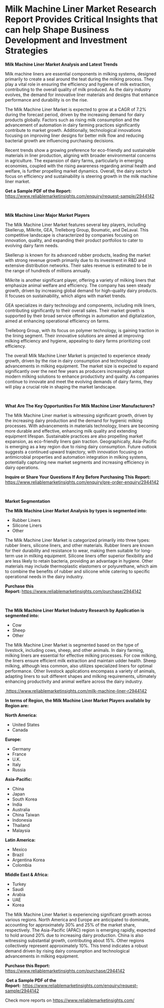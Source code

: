 <p><h1>Milk Machine Liner Market Research Report Provides Critical Insights that can help Shape Business Development and Investment Strategies</h1></p><p><strong>Milk Machine Liner Market Analysis and Latest Trends</strong></p>
<p><p>Milk machine liners are essential components in milking systems, designed primarily to create a seal around the teat during the milking process. They play a vital role in ensuring the efficiency and hygiene of milk extraction, contributing to the overall quality of milk produced. As the dairy industry evolves, the demand for innovative liner materials and designs that enhance performance and durability is on the rise.</p><p>The Milk Machine Liner Market is expected to grow at a CAGR of 7.2% during the forecast period, driven by the increasing demand for dairy products globally. Factors such as rising milk consumption and the advancement of automation in dairy farming practices significantly contribute to market growth. Additionally, technological innovations focusing on improving liner designs for better milk flow and reducing bacterial growth are influencing purchasing decisions.</p><p>Recent trends show a growing preference for eco-friendly and sustainable materials in liner production, aligning with broader environmental concerns in agriculture. The expansion of dairy farms, particularly in emerging economies, coupled with the rising awareness regarding animal health and welfare, is further propelling market dynamics. Overall, the dairy sector’s focus on efficiency and sustainability is steering growth in the milk machine liner market.</p></p>
<p><strong>Get a Sample PDF of the Report:&nbsp;</strong> <a href="https://www.reliablemarketinsights.com/enquiry/request-sample/2944142?utm_campaign=2112&utm_medium=2&utm_source=Github&utm_content=ia&utm_term=15032025&utm_id=milk-machine-liner">https://www.reliablemarketinsights.com/enquiry/request-sample/2944142</a></p>
<p>&nbsp;</p>
<p><strong>Milk Machine Liner Major Market Players</strong></p>
<p><p>The Milk Machine Liner Market features several key players, including Skellerup, Milkrite, GEA, Trelleborg Group, Boumatic, and DeLaval. This competitive landscape is characterized by companies focusing on innovation, quality, and expanding their product portfolios to cater to evolving dairy farm needs.</p><p>Skellerup is known for its advanced rubber products, leading the market with strong revenue growth primarily due to its investment in R&D and extensive distribution networks. Their sales revenue is estimated to be in the range of hundreds of millions annually.</p><p>Milkrite is another significant player, offering a variety of milking liners that emphasize animal welfare and efficiency. The company has seen steady growth, driven by increasing global demand for high-quality dairy products. It focuses on sustainability, which aligns with market trends.</p><p>GEA specializes in dairy technology and components, including milk liners, contributing significantly to their overall sales. Their market growth is supported by their broad service offerings in automation and digitalization, aimed at enhancing operational efficiency on farms.</p><p>Trelleborg Group, with its focus on polymer technology, is gaining traction in the lining segment. Their innovative solutions are aimed at improving milking efficiency and hygiene, appealing to dairy farms prioritizing cost efficiency.</p><p>The overall Milk Machine Liner Market is projected to experience steady growth, driven by the rise in dairy consumption and technological advancements in milking equipment. The market size is expected to expand significantly over the next few years as producers increasingly adopt modern milking solutions to enhance productivity and quality. As companies continue to innovate and meet the evolving demands of dairy farms, they will play a crucial role in shaping the market landscape.</p></p>
<p>&nbsp;</p>
<p><strong>What Are The Key Opportunities For Milk Machine Liner Manufacturers?</strong></p>
<p><p>The Milk Machine Liner market is witnessing significant growth, driven by the increasing dairy production and the demand for hygienic milking processes. With advancements in materials technology, liners are becoming more durable and effective, enhancing milk quality and extending equipment lifespan. Sustainable practices are also propelling market expansion, as eco-friendly liners gain traction. Geographically, Asia-Pacific is emerging as a key region due to rising dairy consumption. Future outlook suggests a continued upward trajectory, with innovation focusing on antimicrobial properties and automation integration in milking systems, potentially capturing new market segments and increasing efficiency in dairy operations.</p></p>
<p><strong>Inquire or Share Your Questions If Any Before Purchasing This Report:</strong> <a href="https://www.reliablemarketinsights.com/enquiry/pre-order-enquiry/2944142?utm_campaign=2112&utm_medium=2&utm_source=Github&utm_content=ia&utm_term=15032025&utm_id=milk-machine-liner">https://www.reliablemarketinsights.com/enquiry/pre-order-enquiry/2944142</a></p>
<p>&nbsp;</p>
<p><strong>Market Segmentation</strong></p>
<p><strong>The Milk Machine Liner Market Analysis by types is segmented into:</strong></p>
<p><ul><li>Rubber Liners</li><li>Silicone Liners</li><li>Other</li></ul></p>
<p><p>The Milk Machine Liner Market is categorized primarily into three types: rubber liners, silicone liners, and other materials. Rubber liners are known for their durability and resistance to wear, making them suitable for long-term use in milking equipment. Silicone liners offer superior flexibility and are less likely to retain bacteria, providing an advantage in hygiene. Other materials may include thermoplastic elastomers or polyurethane, which aim to combine the benefits of rubber and silicone while catering to specific operational needs in the dairy industry.</p></p>
<p><strong>Purchase this Report:&nbsp;</strong><a href="https://www.reliablemarketinsights.com/purchase/2944142?utm_campaign=2112&utm_medium=2&utm_source=Github&utm_content=ia&utm_term=15032025&utm_id=milk-machine-liner">https://www.reliablemarketinsights.com/purchase/2944142</a></p>
<p>&nbsp;</p>
<p><strong>The Milk Machine Liner Market Industry Research by Application is segmented into:</strong></p>
<p><ul><li>Cow</li><li>Sheep</li><li>Other</li></ul></p>
<p><p>The Milk Machine Liner Market is segmented based on the type of livestock, including cows, sheep, and other animals. In dairy farming, milking liners are essential for effective milking processes. For cow milking, the liners ensure efficient milk extraction and maintain udder health. Sheep milking, although less common, also utilizes specialized liners for optimal performance. Other livestock applications encompass a variety of animals, adapting liners to suit different shapes and milking requirements, ultimately enhancing productivity and animal welfare across the dairy industry.</p></p>
<p><a href="https://www.reliablemarketinsights.com/milk-machine-liner-r2944142?utm_campaign=2112&utm_medium=2&utm_source=Github&utm_content=ia&utm_term=15032025&utm_id=milk-machine-liner">&nbsp;https://www.reliablemarketinsights.com/milk-machine-liner-r2944142</a></p>
<p><strong>In terms of Region, the Milk Machine Liner Market Players available by Region are:</strong></p>
<p>
    <p> <strong> North America: </strong>
        <ul>
            <li>United States</li>
            <li>Canada</li>
        </ul>
        </p> 
    <p> <strong> Europe: </strong>
        <ul>
            <li>Germany</li>
            <li>France</li>
            <li>U.K.</li>
            <li>Italy</li>
            <li>Russia</li>
        </ul>
        </p> 
    <p> <strong> Asia-Pacific: </strong>
        <ul>
            <li>China</li>
            <li>Japan</li>
            <li>South Korea</li>
            <li>India</li>
            <li>Australia</li>
            <li>China Taiwan</li>
            <li>Indonesia</li>
            <li>Thailand</li>
            <li>Malaysia</li>
        </ul>
        </p> 
    <p> <strong> Latin America: </strong>
        <ul>
            <li>Mexico</li>
            <li>Brazil</li>
            <li>Argentina Korea</li>
            <li>Colombia</li>
        </ul>
        </p> 
    <p> <strong> Middle East & Africa: </strong>
        <ul>
            <li>Turkey</li>
            <li>Saudi</li>
            <li>Arabia</li>
            <li>UAE</li>
            <li>Korea</li>
        </ul>
    </p>
    </p>
<p><p>The Milk Machine Liner Market is experiencing significant growth across various regions. North America and Europe are anticipated to dominate, accounting for approximately 30% and 25% of the market share, respectively. The Asia-Pacific (APAC) region is emerging rapidly, expected to hold around 20% due to increasing dairy production. China is also witnessing substantial growth, contributing about 15%. Other regions collectively represent approximately 10%. This trend indicates a robust demand driven by rising dairy consumption and technological advancements in milking equipment.</p></p>
<p><strong>Purchase this Report: </strong><a href="https://www.reliablemarketinsights.com/purchase/2944142?utm_campaign=2112&utm_medium=2&utm_source=Github&utm_content=ia&utm_term=15032025&utm_id=milk-machine-liner">https://www.reliablemarketinsights.com/purchase/2944142</a></p>
<p>&nbsp;<strong>Get a Sample PDF of the Report:&nbsp;&nbsp;</strong><a href="https://www.reliablemarketinsights.com/enquiry/request-sample/2944142?utm_campaign=2112&utm_medium=2&utm_source=Github&utm_content=ia&utm_term=15032025&utm_id=milk-machine-liner">https://www.reliablemarketinsights.com/enquiry/request-sample/2944142</a></p>
<p><strong></strong></p>
<p>Check more reports on <a href="https://www.reliablemarketinsights.com/?utm_campaign=2112&utm_medium=2&utm_source=Github&utm_content=ia&utm_term=15032025&utm_id=milk-machine-liner">https://www.reliablemarketinsights.com/</a></p>